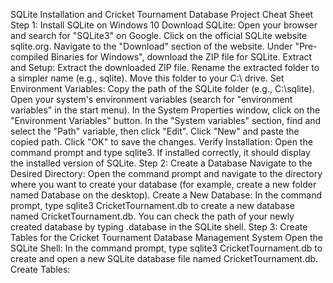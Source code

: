 SQLite Installation and Cricket Tournament Database Project Cheat Sheet
Step 1: Install SQLite on Windows 10
Download SQLite:
Open your browser and search for "SQLite3" on Google.
Click on the official SQLite website sqlite.org.
Navigate to the "Download" section of the website.
Under "Pre-compiled Binaries for Windows", download the ZIP file for SQLite.
Extract and Setup:
Extract the downloaded ZIP file.
Rename the extracted folder to a simpler name (e.g., sqlite).
Move this folder to your C:\ drive.
Set Environment Variables:
Copy the path of the SQLite folder (e.g., C:\sqlite).
Open your system's environment variables (search for "environment variables" in the start menu).
In the System Properties window, click on the "Environment Variables" button.
In the "System variables" section, find and select the "Path" variable, then click "Edit".
Click "New" and paste the copied path. Click "OK" to save the changes.
Verify Installation:
Open the command prompt and type sqlite3.
If installed correctly, it should display the installed version of SQLite.
Step 2: Create a Database
Navigate to the Desired Directory:
Open the command prompt and navigate to the directory where you want to create your database (for example, create a new folder named Database on the desktop).
Create a New Database:
In the command prompt, type sqlite3 CricketTournament.db to create a new database named CricketTournament.db.
You can check the path of your newly created database by typing .database in the SQLite shell.
Step 3: Create Tables for the Cricket Tournament Database Management System
Open the SQLite Shell:
In the command prompt, type sqlite3 CricketTournament.db to create and open a new SQLite database file named CricketTournament.db.
Create Tables:
